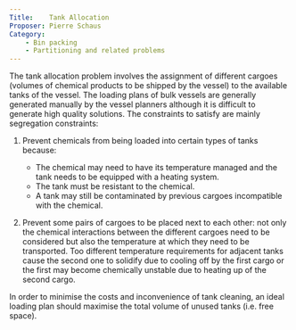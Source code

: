 ```yaml
---
Title:    Tank Allocation
Proposer: Pierre Schaus
Category: 
    - Bin packing
    - Partitioning and related problems
---
```

          


The tank allocation problem involves the assignment of different cargoes (volumes of chemical products to be shipped by the vessel) to the available tanks of the vessel. The loading plans of bulk vessels are generally generated manually by the vessel planners although it is difficult to generate high quality solutions. The constraints to satisfy are mainly segregation constraints:

1.  Prevent chemicals from being loaded into certain types of tanks because:
    -   The chemical may need to have its temperature managed and the tank needs to be equipped with a heating system.
    -   The tank must be resistant to the chemical.
    -   A tank may still be contaminated by previous cargoes incompatible with the chemical.

2.  Prevent some pairs of cargoes to be placed next to each other: not only the chemical interactions between the different cargoes need to be considered but also the temperature at which they need to be transported. Too different temperature requirements for adjacent tanks cause the second one to solidify due to cooling off by the first cargo or the first may become chemically unstable due to heating up of the second cargo.

In order to minimise the costs and inconvenience of tank cleaning, an ideal loading plan should maximise the total volume of unused tanks (i.e. free space).
